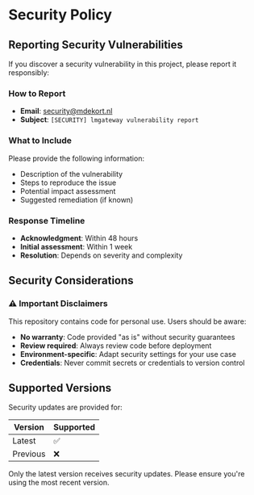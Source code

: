 # Security Policy

## Reporting Security Vulnerabilities

If you discover a security vulnerability in this project, please report it responsibly:

### How to Report

- **Email**: [security@mdekort.nl](mailto:security@mdekort.nl)
- **Subject**: `[SECURITY] lmgateway vulnerability report`

### What to Include

Please provide the following information:
- Description of the vulnerability
- Steps to reproduce the issue
- Potential impact assessment
- Suggested remediation (if known)

### Response Timeline

- **Acknowledgment**: Within 48 hours
- **Initial assessment**: Within 1 week
- **Resolution**: Depends on severity and complexity

## Security Considerations

### ⚠️ Important Disclaimers

This repository contains code for personal use. Users should be aware:

- **No warranty**: Code provided "as is" without security guarantees
- **Review required**: Always review code before deployment
- **Environment-specific**: Adapt security settings for your use case
- **Credentials**: Never commit secrets or credentials to version control

## Supported Versions

Security updates are provided for:

| Version | Supported |
|---------|-----------|
| Latest  | ✅        |
| Previous| ❌        |

Only the latest version receives security updates. Please ensure you're using the most recent version.
